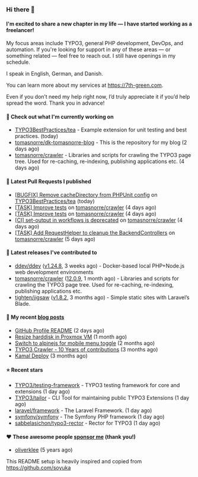 ### Hi there 👋

#### I'm excited to share a new chapter in my life — I have started working as a freelancer!

My focus areas include TYPO3, general PHP development, DevOps, and automation. If you're looking for support in any of these areas — or something related — feel free to reach out. I still have openings in my schedule.

I speak in English, German, and Danish.

You can learn more about my services at https://7th-green.com.

Even if you don’t need my help right now, I’d truly appreciate it if you’d help spread the word. Thank you in advance!

#### 👷 Check out what I'm currently working on

- [TYPO3BestPractices/tea](https://github.com/TYPO3BestPractices/tea) - Example extension for unit testing and best practices. (today)
- [tomasnorre/dk-tomasnorre-blog](https://github.com/tomasnorre/dk-tomasnorre-blog) - This is the repository for my blog (2 days ago)
- [tomasnorre/crawler](https://github.com/tomasnorre/crawler) - Libraries and scripts for crawling the TYPO3 page tree. Used for re-caching, re-indexing, publishing applications etc. (4 days ago)

#### 🔨 Latest Pull Requests I published

- [[BUGFIX] Remove cacheDirectory from PHPUnit config](https://github.com/TYPO3BestPractices/tea/pull/1820) on [TYPO3BestPractices/tea](https://github.com/TYPO3BestPractices/tea) (today)
- [[TASK] Improve tests](https://github.com/tomasnorre/crawler/pull/1201) on [tomasnorre/crawler](https://github.com/tomasnorre/crawler) (4 days ago)
- [[TASK] Improve tests](https://github.com/tomasnorre/crawler/pull/1200) on [tomasnorre/crawler](https://github.com/tomasnorre/crawler) (4 days ago)
- [[CI] set-output in workflows is deprecated](https://github.com/tomasnorre/crawler/pull/1199) on [tomasnorre/crawler](https://github.com/tomasnorre/crawler) (4 days ago)
- [[TASK] Add RequestHelper to cleanup the BackendControllers](https://github.com/tomasnorre/crawler/pull/1198) on [tomasnorre/crawler](https://github.com/tomasnorre/crawler) (5 days ago)

#### 🔭 Latest releases I've contributed to

- [ddev/ddev](https://github.com/ddev/ddev) ([v1.24.8](https://github.com/ddev/ddev/releases/tag/v1.24.8), 3 weeks ago) - Docker-based local PHP&#43;Node.js web development environments
- [tomasnorre/crawler](https://github.com/tomasnorre/crawler) ([12.0.9](https://github.com/tomasnorre/crawler/releases/tag/12.0.9), 1 month ago) - Libraries and scripts for crawling the TYPO3 page tree. Used for re-caching, re-indexing, publishing applications etc.
- [tighten/jigsaw](https://github.com/tighten/jigsaw) ([v1.8.2](https://github.com/tighten/jigsaw/releases/tag/v1.8.2), 3 months ago) - Simple static sites with Laravel’s Blade.

#### 📜 My recent [blog posts](https://blog.tomasnorre.dk)

- [GitHub Profile README](https://blog.tomasnorre.dk/blog/github-profile-readme) (2 days ago)
- [Resize harddisk in Proxmox VM](https://blog.tomasnorre.dk/blog/resize-harddisk-in-proxmox-vm) (1 month ago)
- [Switch to alpinejs for mobile menu toggle](https://blog.tomasnorre.dk/blog/swtich-to-alpinejs-for-mobile-menu-toggle) (2 months ago)
- [TYPO3 Crawler - 10 Years of contributions](https://blog.tomasnorre.dk/blog/typo3-crawler-10years) (3 months ago)
- [Kamal Deploy](https://blog.tomasnorre.dk/blog/kamal-deploy) (3 months ago)

#### ⭐ Recent stars

- [TYPO3/testing-framework](https://github.com/TYPO3/testing-framework) - TYPO3 testing framework for core and extensions (1 day ago)
- [TYPO3/tailor](https://github.com/TYPO3/tailor) - CLI Tool for maintaining public TYPO3 Extensions (1 day ago)
- [laravel/framework](https://github.com/laravel/framework) - The Laravel Framework. (1 day ago)
- [symfony/symfony](https://github.com/symfony/symfony) - The Symfony PHP framework (1 day ago)
- [sabbelasichon/typo3-rector](https://github.com/sabbelasichon/typo3-rector) - Rector for TYPO3 (1 day ago)

#### ❤️ These awesome people [sponsor me](https://github.com/sponsors/tomasnorre) (thank you!)

- [oliverklee](https://github.com/oliverklee) (5 years ago)

This README setup is heavily inspired and copied from https://github.com/soyuka


